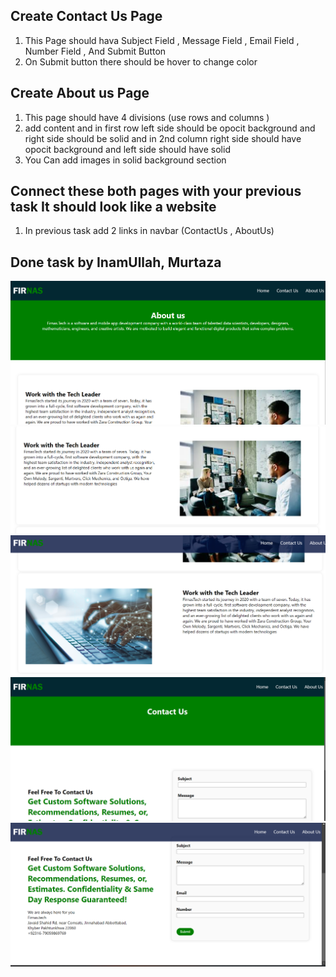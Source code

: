 ## Create Contact Us Page 
1. This Page should hava Subject Field , Message Field , Email Field , Number Field , And Submit Button 
2. On Submit button there should be hover to change color 

## Create About us Page 
1. This page should have 4 divisions (use rows and columns ) 
2. add content and in first row left side should be opocit background and right side should be solid 
and in 2nd column right side should have opocit background and left side should have solid 
3. You Can add images in solid background section 

## Connect these both pages with your previous task It should look like a website 
1. In previous task add 2 links in navbar (ContactUs , AboutUs) 


## Done task by InamUllah, Murtaza 
![about us page](./output(inam,murtaza)/about.png)
![about us page](./output(inam,murtaza)/about1.png)
![about us page](./output(inam,murtaza)/about2.png)
![contact us page](./output(inam,murtaza)/contactus.png)
![contact us page](./output(inam,murtaza)/contactus1.png)